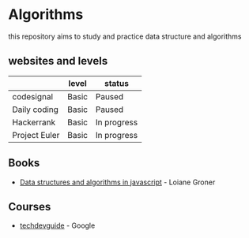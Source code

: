# Algorithms

this repository aims to study and practice data structure and algorithms

## websites and levels

|               | level | status      |
| ------------- | ----- | ----------- |
| codesignal    | Basic | Paused      |
| Daily coding  | Basic | Paused      |
| Hackerrank    | Basic | In progress |
| Project Euler | Basic | In progress |

## Books

- [Data structures and algorithms in javascript](https://www.amazon.com.br/Estruturas-Dados-Algoritmos-Javascript-Habilidades/dp/8575225537) - Loiane Groner

## Courses

- [techdevguide](https://techdevguide.withgoogle.com/paths/data-structures-and-algorithms/?no-filter=true) - Google
